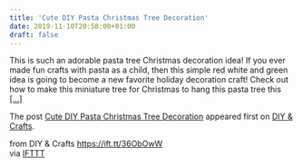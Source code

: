 ```yaml
---
title: 'Cute DIY Pasta Christmas Tree Decoration'
date: 2019-11-10T20:58:00+01:00
draft: false
---
```


This is such an adorable pasta tree Christmas decoration idea! If you ever made fun crafts with pasta as a child, then this simple red white and green idea is going to become a new favorite holiday decoration craft! Check out how to make this miniature tree for Christmas to hang this pasta tree this [\[...\]](https://www.diyncrafts.com/68992/holidays/christmas/cute-diy-pasta-christmas-tree-decoration)

The post [Cute DIY Pasta Christmas Tree Decoration](https://www.diyncrafts.com/68992/holidays/christmas/cute-diy-pasta-christmas-tree-decoration) appeared first on [DIY & Crafts](https://www.diyncrafts.com).

  
  
from DIY & Crafts https://ift.tt/36ObOwW  
via [IFTTT](https://ifttt.com/?ref=da&site=blogger)
